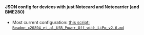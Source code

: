 #### JSON config for devices with just Notecard and Notecarrier (and BME280)
* Most current configuration: [this script: `Readme_x20894_et_al_USB_Power_Off_with_LiPo_v2.0.md`](Readme_x20894_et_al_USB_Power_Off_with_LiPo_v2.0.md)
